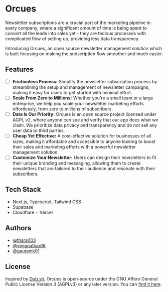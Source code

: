 # Orcues

Newsletter subscriptions are a crucial part of the marketing pipeline in every company, where a significant amount of time is being spent to convert all the leads into sales yet - they are tedious processes with complicated flow of setting up, providing less data transparency.

Introducing Orcues, an open source newsletter management solution which is built focusing on  making the subscription flow smoother and much easier. 

## Features

- [ ] **Frictionless Process:**  Simplify the newsletter subscription process by streamlining the setup and management of newsletter campaigns, making it easy for users to get started with minimal effort.
- [ ] **Scale From Zero to Millions:** Whether you're a small team or a large enterprise, we help you scale your newsletter marketing efforts effortlessly, from zero to millions of subscribers.
- [ ] **Data Is Our Priority:** Orcues is an open source project licensed under AGPL v2, where anyone can see and verify that our app does what we claim. We prioritize data privacy and transparency and do not sell any user data to third parties.
- [ ] **Cheap Yet Effective:** A cost-effective solution for businesses of all sizes, making it affordable and accessible to anyone looking to boost their sales and marketing efforts with a powerful newsletter management solution. 
- [ ] **Customize Your Newsletter:** Users can design their newsletters to fit their unique branding and messaging, allowing them to create newsletters that are tailored to their audience and resonate with their subscribers.

## Tech Stack

- Next.js, Typescript, Tailwind CSS
- Supabase
- Cloudflare + Vercel

## Authors

- [@thara003](https://www.github.com/thara003)
- [@yeganathan18](https://www.github.com/yeganathan18)
- [@gautamk01](https://www.github.com/gautamk01)

## License

Inspired by [Dub.sh](https://dub.sh/), Orcues is open-source under the GNU Affero General Public License Version 3 (AGPLv3) or any later version. You can [find it here](./LICENSE).

